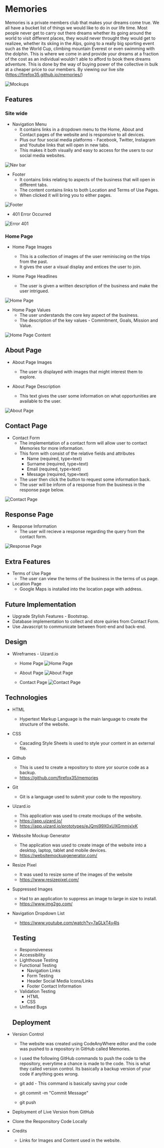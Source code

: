 # Memories

Memories is a private members club that makes your dreams come true. We all have a bucket list of things we would like to do in our life time. Most people never get to carry out there dreams whether its going around the world to visit different places, they would never throught they would get to realizee, whether its skiing in the Alps, going to a really big sporting event such as the World Cup, climbing mountain Everest or even swimming with the dolphin. This is where we come in and provide your dreams at a fraction of the cost as an individual wouldn't able to afford to book there dreams adventure. This is done by the way of buying power of the collective in bulk at a cheaper price to our members. By viewing our live site (https://firefox35.github.io/memories/)

![Mockups](assets/images/memories-mockups.png)


## Features

### Site wide

* Navigation Menu
  * It contains links in a dropdown menu to the Home, About and Contact pages of the website and is responsive to all devices.
  * Plus our four social media platforms - Facebook, Twitter, Instagram and Youtube links that will open in new tabs.
  * This makes it both visually and easy to access for the users to our social media websites.

![Nav bar](assets/images/new-memories-header-nav-links.png)
 
* Footer
  * It contains links relating to aspects of the business that will open in different tabs.
  * The content contains links to both Location and Terms of Use Pages.
  * When clicked it will bring you to either pages.

![Footer](assets/images/new-memories-footer.png)

* 401 Error Occurred
 
![Error 401](assets/images/page-error-401.png)

### Home Page

* Home Page Images
    * This is a collection of images of the user reminiscing on the trips from the past.
    * It gives the user a visual display and entices the user to join.
  
* Home Page Headlines
   * The user is given a written description of the business and make the user intrigued.
  
![Home Page](assets/images/new-memories-home-page.png)

* Home Page Values
   * The user understands the core key aspect of the business.
   * The description of the key values - Commitment, Goals, Mission and Value.

![Home Page Content](assets/images/new-memories-home-content-page.png)


## About Page

* About Page Images
  * The user is displayed with images that might interest them to explore.

* About Page Description
  * This text gives the user some information on what opportunities are available to the user.

![About Page](assets/images/new-memories-about-page-section-3.png)

## Contact Page

* Contact Form
  * The implementation of a contact form will allow user to contact Memories for more information.
  * This form with consist of the relative fields and attributes
    * Name (required, type=text)
    * Surname (required, type=text)
    * Email (required, type=text)
    * Message (required, type=text)
  * The user then click the button to request some information back.
  * The user will be inform of a response from the business in the response page below. 

![Contact Page](assets/images/new-memories-contact-form.png)

## Response Page

* Response Information
    * The user will recieve a response regarding the query from the contact form.
  
![Response Page](assets/images/new-memories-response-page.png)

## Extra Features

* Terms of Use Page
  * The user can view the terms of the business in the terms of us page. 
* Location Page
  * Google Maps is installed into the location page with address.

## Future Implementation

* Upgrade Stylish Features - Bootstrap.
* Database implementation to collect and store quiries from Contact Form.
* Use Javascript to communicate between front-end and back-end.

## Design

* Wireframes - Uizard.io
  * Home Page
    ![Home Page](assets/images/memories-home-page.png)

  * About Page
    ![About Page](assets/images/about-page.jpg)
    
  * Contact Page
    ![Contact Page](assets/images/contact-form.png)



## Technologies

* HTML
  * Hypertext Markup Language is the main language to create the structure of the website.
  
* CSS
  * Cascading Style Sheets is used to style your content in an external file.
  
* Github
  * This is used to create a repository to store yor source code as a backup.
  * <https://github.com/firefox35/memories>
  
* Git
  * Git is a language used to submit your code to the repository. 
  
* Uizard.io
  * This application was used to create mockups of the website.
  * https://app.uizard.io/ 
  * https://app.uizard.io/prototypes/eJQmj99X0xUXGmmjxlxK
  
* Webssite Mockup Generator
  * The application was used to create image of the website into a desktop, laptop, tablet and mobile devices.
  * https://websitemockupgenerator.com/ 
  
* Resize Pixel
  * It was used to resize some of the images of the website
  * https://www.resizepixel.com/
  
* Suppressed Images
  * Had to an application to suppress an image to large in size to install. 
  * https://www.img2go.com/

* Navigation Dropdown List
  * https://www.youtube.com/watch?v=7aGLkT4y4ls


  ## Testing

  * Responsiveness
  * Accessibility
  * Lighthouse Testing
  * Functional Testing
    * Navigation Links
    * Form Testing
    * Header Social Media Icons/Links
    * Footer Contact Information
  * Validation Testing
    * HTML
    * CSS 
  * Unfixed Bugs  

  ## Deployment

* Version Control
  * The website was created using CodeAnyWhere editor and the code was pushed to a repository in GitHub called Memories.

  * I used the following GitHub commands to push the code to the repository, everytime a chance is made to the code. This is what they called version control. Its basically a backup version of your code if anything goes wrong.
    
  * git add <file> - This command is basically saving your code 
  * git commit -m "Commit Message" 
  * git push

* Deployment of Live Version from GitHub 
  
* Clone the Responsitory Code Locally
  
* Credits
  * Links for Images and Content used in the website. 
